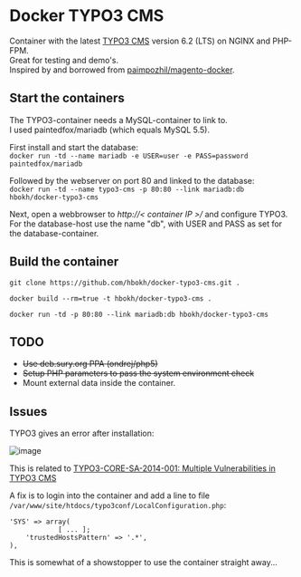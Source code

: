 # Docker TYPO3 CMS

Container with the latest [TYPO3 CMS](http://typo3.org/typo3-cms/) version 6.2 (LTS) on NGINX and PHP-FPM.  
Great for testing and demo's.   
Inspired by and borrowed from [paimpozhil/magento-docker](https://registry.hub.docker.com/u/paimpozhil/magento-docker/).

## Start the containers

The TYPO3-container needs a MySQL-container to link to.  
I used paintedfox/mariadb (which equals MySQL 5.5).  

First install and start the database:  
`docker run -td --name mariadb -e USER=user -e PASS=password paintedfox/mariadb`

Followed by the webserver on port 80 and linked to the database:  
`docker run -td --name typo3-cms -p 80:80 --link mariadb:db hbokh/docker-typo3-cms`

Next, open a webbrowser to *http://< container IP >/* and configure TYPO3.  
For the database-host use the name "db", with USER and PASS as set for the database-container.

## Build the container

`git clone https://github.com/hbokh/docker-typo3-cms.git .`

`docker build --rm=true -t hbokh/docker-typo3-cms .`

`docker run -td -p 80:80 --link mariadb:db hbokh/docker-typo3-cms`

## TODO

- ~~Use deb.sury.org PPA (ondrej/php5)~~
- ~~Setup PHP parameters to pass the system environment check~~
- Mount external data inside the container.

## Issues

TYPO3 gives an error after installation:  

![image](https://github.com/hbokh/docker-typo3-cms/raw/master/TYPO3_error.png)

This is related to [TYPO3-CORE-SA-2014-001: Multiple Vulnerabilities in TYPO3 CMS](http://typo3.org/teams/security/security-bulletins/typo3-core/typo3-core-sa-2014-001/)

A fix is to login into the container and add a line to file `/var/www/site/htdocs/typo3conf/LocalConfiguration.php`:

	'SYS' => array(
                [ ... ];
		'trustedHostsPattern' => '.*',
	),

This is somewhat of a showstopper to use the container straight away...
